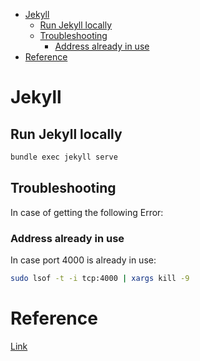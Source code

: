 <!--ts-->
   * [Jekyll](#jekyll)
      * [Run Jekyll locally](#run-jekyll-locally)
      * [Troubleshooting](#troubleshooting)
         * [Address already in use](#address-already-in-use)
   * [Reference](#reference)

<!-- Added by: gil_diy, at: Mon 26 Sep 2022 18:44:28 IDT -->

<!--te-->

# Jekyll

## Run Jekyll locally

```bash
bundle exec jekyll serve
```


## Troubleshooting

In case of getting the following Error:

### Address already in use 

In case port 4000 is already in use:

```bash
sudo lsof -t -i tcp:4000 | xargs kill -9
```


# Reference

[Link](https://github.com/alshedivat/al-folio)



